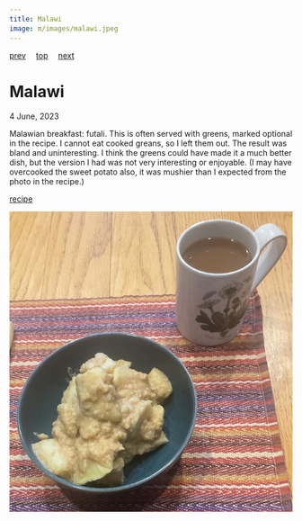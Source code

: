 ```yaml
---
title: Malawi
image: m/images/malawi.jpeg
---
```

[prev](madagascar.md)&emsp;
[top](../index.md)&emsp;
[next](malaysia.md)
# Malawi
4 June, 2023

Malawian breakfast: futali. This is often served with greens, marked
optional in the recipe. I cannot eat cooked greans, so I left them
out. The result was bland and uninteresting. I think the greens could
have made it a much better dish, but the version I had was not very
interesting or enjoyable. (I may have overcooked the sweet potato
also, it was mushier than I expected from the photo in the recipe.)

[recipe](https://afrogistmedia.com/futali-recipe-a-healthy-malawian-breakfast)

![breakfast](images/malawi.jpeg)
